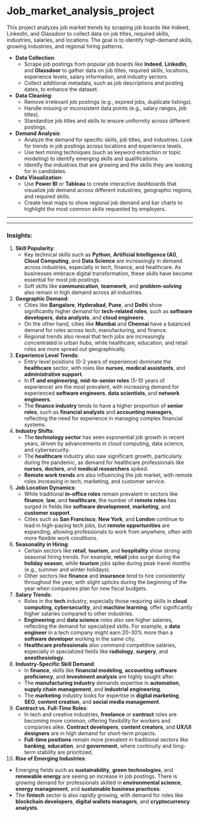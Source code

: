 # Job_market_analysis_project
This project analyzes job market trends by scraping job boards like Indeed, LinkedIn, and Glassdoor to collect data on job titles, required skills, industries, salaries, and locations. The goal is to identify high-demand skills, growing industries, and regional hiring patterns.

- **Data Collection**:
    - Scrape job postings from popular job boards like **Indeed**, **LinkedIn**, and **Glassdoor** to gather data on job titles, required skills, locations, experience levels, salary information, and industry sectors.
    - Collect additional metadata, such as job descriptions and posting dates, to enhance the dataset.
- **Data Cleaning**:
    - Remove irrelevant job postings (e.g., expired jobs, duplicate listings).
    - Handle missing or inconsistent data points (e.g., salary ranges, job titles).
    - Standardize job titles and skills to ensure uniformity across different postings.
- **Demand Analysis**:
    - Analyze the demand for specific skills, job titles, and industries. Look for trends in job postings across locations and experience levels.
    - Use text mining techniques (such as keyword extraction or topic modeling) to identify emerging skills and qualifications.
    - Identify the industries that are growing and the skills they are looking for in candidates.
- **Data Visualization**:
    - Use **Power BI** or **Tableau** to create interactive dashboards that visualize job demand across different industries, geographic regions, and required skills.
    - Create heat maps to show regional job demand and bar charts to highlight the most common skills requested by employers.

---


---

### **Insights**:

1. **Skill Popularity**:
    - Key technical skills such as **Python**, **Artificial Intelligence (AI)**, **Cloud Computing**, and **Data Science** are increasingly in demand across industries, especially in tech, finance, and healthcare. As businesses embrace digital transformation, these skills have become essential for most job postings.
    - Soft skills like **communication**, **teamwork**, and **problem-solving** also remain in high demand across all industries.
2. **Geographic Demand**:
    - Cities like **Bangalore**, **Hyderabad**, **Pune**, and **Delhi** show significantly higher demand for **tech-related roles**, such as **software developers**, **data analysts**, and **cloud engineers**.
    - On the other hand, cities like **Mumbai** and **Chennai** have a balanced demand for roles across tech, manufacturing, and finance.
    - Regional trends also reveal that tech jobs are increasingly concentrated in urban hubs, while healthcare, education, and retail roles are more spread out geographically.
3. **Experience Level Trends**:
    - Entry-level positions (0-2 years of experience) dominate the **healthcare** sector, with roles like **nurses**, **medical assistants**, and **administrative support**.
    - In **IT and engineering**, **mid-to-senior roles** (5-10 years of experience) are the most prevalent, with increasing demand for experienced **software engineers**, **data scientists**, and **network engineers**.
    - The **finance industry** tends to have a higher proportion of **senior roles**, such as **financial analysts** and **accounting managers**, reflecting the need for experience in managing complex financial systems.
4. **Industry Shifts**:
    - The **technology sector** has seen exponential job growth in recent years, driven by advancements in cloud computing, data science, and cybersecurity.
    - The **healthcare** industry also saw significant growth, particularly during the pandemic, as demand for healthcare professionals like **nurses**, **doctors**, and **medical researchers** spiked.
    - **Remote work trends** are also influencing the job market, with remote roles increasing in tech, marketing, and customer service.
5. **Job Location Dynamics**:
    - While traditional **in-office roles** remain prevalent in sectors like **finance**, **law**, and **healthcare**, the number of **remote roles** has surged in fields like **software development**, **marketing**, and **customer support**.
    - Cities such as **San Francisco**, **New York**, and **London** continue to lead in high-paying tech jobs, but **remote opportunities** are expanding, allowing professionals to work from anywhere, often with more flexible work conditions.
6. **Seasonality in Hiring**:
    - Certain sectors like **retail**, **tourism**, and **hospitality** show strong seasonal hiring trends. For example, **retail** jobs surge during the **holiday season**, while **tourism** jobs spike during peak travel months (e.g., summer and winter holidays).
    - Other sectors like **finance** and **insurance** tend to hire consistently throughout the year, with slight upticks during the beginning of the year when companies plan for new fiscal budgets.
7. **Salary Trends**:
    - Roles in the **tech** industry, especially those requiring skills in **cloud computing**, **cybersecurity**, and **machine learning**, offer significantly higher salaries compared to other industries.
    - **Engineering** and **data science** roles also see higher salaries, reflecting the demand for specialized skills. For example, a **data engineer** in a tech company might earn 20-30% more than a **software developer** working in the same city.
    - **Healthcare professionals** also command competitive salaries, especially in specialized fields like **radiology**, **surgery**, and **anesthesiology**.
8. **Industry-Specific Skill Demand**:
    - In **finance**, skills like **financial modeling**, **accounting software proficiency**, and **investment analysis** are highly sought after.
    - The **manufacturing industry** demands expertise in **automation**, **supply chain management**, and **industrial engineering**.
    - The **marketing** industry looks for expertise in **digital marketing**, **SEO**, **content creation**, and **social media management**.
9. **Contract vs. Full-Time Roles**:
    - In tech and creative industries, **freelance** or **contract** roles are becoming more common, offering flexibility for workers and companies alike. **Contract developers**, **content creators**, and **UX/UI designers** are in high demand for short-term projects.
    - **Full-time positions** remain more prevalent in traditional sectors like **banking**, **education**, and **government**, where continuity and long-term stability are prioritized.
10. **Rise of Emerging Industries**:
- Emerging fields such as **sustainability**, **green technologies**, and **renewable energy** are seeing an increase in job postings. There is growing demand for professionals skilled in **environmental science**, **energy management**, and **sustainable business practices**.
- The **fintech** sector is also rapidly growing, with demand for roles like **blockchain developers**, **digital wallets managers**, and **cryptocurrency analysts**.
